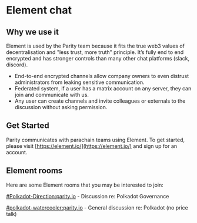 # Element chat

## Why we use it

Element is used by the Parity team because it fits the true web3 values of decentralisation and "less trust, more truth" principle. It’s fully end to end encrypted and has stronger controls than many other chat platforms (slack, discord).

- End-to-end encrypted channels allow company owners to even distrust administrators from leaking sensitive communication.
- Federated system, if a user has a matrix account on any server, they can join and communicate with us.
- Any user can create channels and invite colleagues or externals to the discussion without asking permission.

## Get Started

Parity communicates with parachain teams using Element. To get started, please visit [https://element.io/](https://element.io/) and sign up for an account.

## Element rooms

Here are some Element rooms that you may be interested to join:

[#Polkadot-Direction:parity.io](https://matrix.to/#/%23Polkadot-Direction:parity.io) - Discussion re: Polkadot Governance

[#polkadot-watercooler:parity.io](https://matrix.to/#/%23polkadot-watercooler:parity.io) - General discussion re: Polkadot (no price talk)
